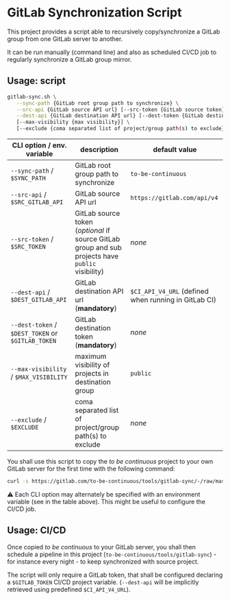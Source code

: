 # GitLab Synchronization Script

This project provides a script able to recursively copy/synchronize a GitLab group from one GitLab server to another.

It can be run manually (command line) and also as scheduled CI/CD job to regularly synchronize a GitLab group mirror.

## Usage: script

```bash
gitlab-sync.sh \
   --sync-path {GitLab root group path to synchronize} \
   --src-api {GitLab source API url} [--src-token {GitLab source token}] \
   --dest-api {GitLab destination API url} [--dest-token {GitLab destination token}] \
   [--max-visibility {max visibility}] \
   [--exclude {coma separated list of project/group path(s) to exclude}]
```

| CLI option / env. variable        | description                            | default value     |
| --------------------------------- | -------------------------------------- | ----------------- |
| `--sync-path` / `$SYNC_PATH`      | GitLab root group path to synchronize  | `to-be-continuous` |
| `--src-api` / `$SRC_GITLAB_API`   | GitLab source API url                  | `https://gitlab.com/api/v4` |
| `--src-token` / `$SRC_TOKEN`      | GitLab source token (_optional_ if source GitLab group and sub projects have `public` visibility) | _none_ |
| `--dest-api` / `$DEST_GITLAB_API` | GitLab destination API url (**mandatory**) | `$CI_API_V4_URL` (defined when running in GitLab CI) |
| `--dest-token` / `$DEST_TOKEN` or `$GITLAB_TOKEN` | GitLab destination token (**mandatory**) | _none_ |
| `--max-visibility` / `$MAX_VISIBILITY` | maximum visibility of projects in destination group | `public` |
| `--exclude` / `$EXCLUDE`          | coma separated list of project/group path(s) to exclude | _none_ |

You shall use this script to copy the _to be continuous_ project to your own GitLab server for the first time with the following command:

```bash
curl -s https://gitlab.com/to-be-continuous/tools/gitlab-sync/-/raw/master/gitlab-sync.sh | bash /dev/stdin --dest-api {your GitLab server API url} --dest-token {your GitLab token} --exclude samples,custom
```

:warning: Each CLI option may alternately be specified with an environment variable (see in the table above). This might be useful to configure the CI/CD job.

## Usage: CI/CD

Once copied _to be continuous_ to your GitLab server, you shall then schedule a pipeline in this project (`to-be-continuous/tools/gitlab-sync`) - for instance every night - to keep synchronized with source project.

The script will only require a GitLab token, that shall be configured declaring a `$GITLAB_TOKEN` CI/CD project variable. (`--dest-api` will be implicitly retrieved using predefined `$CI_API_V4_URL`).
